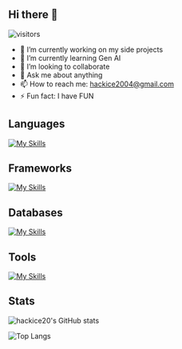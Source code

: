 ## Hi there 👋

![visitors](https://visitor-badge.laobi.icu/badge?page_id=hackice20.hackice20)


- 🔭 I’m currently working on my side projects
- 🌱 I’m currently learning Gen AI
- 👯 I’m looking to collaborate
- 💬 Ask me about anything
- 📫 How to reach me: hackice2004@gmail.com
- ⚡ Fun fact: I have FUN

<h2>Languages</h2>

[![My Skills](https://skillicons.dev/icons?i=cpp,python,java,ts,js,bash,rust,go)](https://skillicons.dev)

<h2>Frameworks</h2>
  
[![My Skills](https://skillicons.dev/icons?i=nextjs,express,react,tailwindcss)](https://skillicons.dev)

<h2>Databases</h2>
  
[![My Skills](https://skillicons.dev/icons?i=postgres,mongo)](https://skillicons.dev)

<h2>Tools</h2>
 
[![My Skills](https://skillicons.dev/icons?i=git,github,docker,prisma,postman,linux)](https://skillicons.dev)

<h2>Stats</h2>

![hackice20's GitHub stats](https://github-readme-stats.vercel.app/api?username=hackice20&bg_color=000000&title_color=ffffff&text_color=ffffff&icon_color=4caf50&border_color=30363d&layout=compact&include_all_commits=true&count_private=true&v=2)

![Top Langs](https://github-readme-stats.vercel.app/api/top-langs/?username=hackice20&bg_color=000000&title_color=ffffff&text_color=ffffff&icon_color=4caf50&border_color=30363d&layout=compact&include_all_commits=true&count_private=true&v=2)

  
